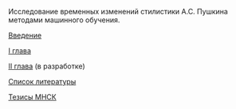 Исследование временных изменений стилистики А.С. Пушкина методами машинного обучения.

[Введение](https://docs.google.com/document/d/18eC1tv1dRdJz8gV3ZR1E4SjUv1T2WPMNufwfasKoIHI/edit?usp=sharing)

[I глава](https://docs.google.com/document/d/1OGklpu0sv-18U4hooGDxkbm0q2riSuVDjHU7PMjUXWA/edit?usp=sharing)

[II глава]() (в разработке)

[Список литературы](https://docs.google.com/document/d/1g4dnsbbxSVB2nGqQTqH1spwZGvGKoUhceVvF7GoNXxM/edit?usp=sharing)

[Тезисы МНСК](https://docs.google.com/document/d/1eBgh4N54D89WN3oomJW8eRKQKhZDVedOEammPSYk0KM/edit?usp=sharing)
